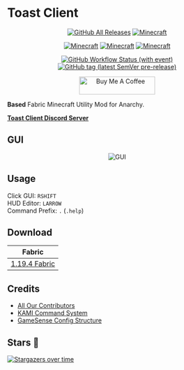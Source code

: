 # Toast Client

<p align="center">
  <a href="https://github.com/RemainingToast/ToastClient/releases/"><img src="https://img.shields.io/github/downloads/RemainingToast/ToastClient/total.svg" alt="GitHub All Releases"/></a>
  <a href="https://github.com/RemainingToast/ToastClient/tree/1.19.4"><img src="https://img.shields.io/badge/fabric-1.19.4-brightgreen.svg" alt="Minecraft"/></a>
</p>

<p align="center">
  <a href="https://discord.gg/PASHZanfyc" target="_blank"><img src="https://img.shields.io/discord/668416925671489547" alt="Minecraft"/></a>
  <a href="https://github.com/RemainingToast/ToastClient/"><img src="https://img.shields.io/tokei/lines/github/RemainingToast/ToastClient" alt="Minecraft"/></a>
  <a href="https://github.com/RemainingToast/ToastClient/"><img src="https://img.shields.io/github/last-commit/RemainingToast/ToastClient" alt="Minecraft"/></a>
</p>

<p align="center">
  <a href="https://github.com/RemainingToast/ToastClient/actions"><img alt="GitHub Workflow Status (with event)" src="https://img.shields.io/github/actions/workflow/status/RemainingToast/ToastClient/gradle.yaml"></a>
  <a href="https://github.com/RemainingToast/ToastClient/actions"><img alt="GitHub tag (latest SemVer pre-release)" src="https://img.shields.io/github/v/tag/RemainingToast/ToastClient">

</a>
</p>

<p align="center">
  <a href="https://www.buymeacoffee.com/toastmc" target="_blank"><img src="https://cdn.buymeacoffee.com/buttons/default-orange.png" alt="Buy Me A Coffee" height="41" width="174"></a>
</p>

**Based** Fabric Minecraft Utility Mod for Anarchy.

[**Toast Client Discord Server**](https://discord.gg/PASHZanfyc)

## GUI
<p align="center">
  <img src="https://media.discordapp.net/attachments/701759106217934939/1114906920319463504/image.png" alt="GUI">
</p>

## Usage
Click GUI: `RSHIFT`   
HUD Editor: `LARROW`   
Command Prefix: `.` (`.help`)   

## Download

| Fabric                                                                                      |
|---------------------------------------------------------------------------------------------|
| [1.19.4 Fabric](https://github.com/RemainingToast/ToastClient/releases/) |


## Credits 

* [All Our Contributors](https://github.com/RemainingToast/ToastClient/graphs/contributors)
* [KAMI Command System](https://github.com/zeroeightysix/KAMI/)
* [GameSense Config Structure](https://github.com/IUDevman/gamesense-client)

## Stars 💫
[![Stargazers over time](https://starchart.cc/RemainingToast/ToastClient.svg)](https://starchart.cc/RemainingToast/ToastClient)
